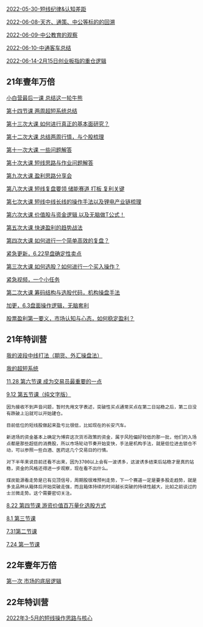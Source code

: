 [2022-05-30-短线纪律&认知差距](2022-05-30-短线纪律&认知差距.md)

[2022-06-08-天齐、通策、中公等标的的回溯](2022-06-08-天齐、通策、中公等标的的回溯.md)

[2022-06-09-中公教育的观察](2022-06-09-中公教育的观察.md)

[2022-06-10-中通客车总结](2022-06-10-中通客车总结.md)

[2022-06-14-2月15日创业板指的重仓逻辑](2022-06-14-2月15日创业板指的重仓逻辑.md)

[](.md)

[](.md)

[](.md)

[](.md)

[](.md)

[](.md)

[](.md)

[](.md)

## 21年壹年万倍

[小白营最后一课 总结这一轮牛熊](https://appzbpv34pq6651.h5.xiaoeknow.com/p/course/video/v_621b13bce4b054255da225bb?product_id=p_60b0ef39e4b07e4d7fd9e2e6)

[第十四节课 两周超短系统总结](https://appzbpv34pq6651.h5.xiaoeknow.com/p/course/video/v_61a3584de4b0b4bf0ab33876?product_id=p_60b0ef39e4b07e4d7fd9e2e6)

[第十三次大课 如何进行真正的基本面研究？](https://appzbpv34pq6651.h5.xiaoeknow.com/p/course/video/v_616bdbf3e4b0a052bf6735ce?product_id=p_60b0ef39e4b07e4d7fd9e2e6)

[第十二次大课 总结两周行情，与个股梳理](https://appzbpv34pq6651.h5.xiaoeknow.com/p/course/video/v_613dd095e4b0448bf6588f9e?product_id=p_60b0ef39e4b07e4d7fd9e2e6)

[第十一次大课 一些问题解答](https://appzbpv34pq6651.h5.xiaoeknow.com/p/course/video/v_612b9ed4e4b0e1ddfcf26797?product_id=p_60b0ef39e4b07e4d7fd9e2e6)

[第十次大课 短线思路与作业问题解答](https://appzbpv34pq6651.h5.xiaoeknow.com/p/course/video/v_611b8a35e4b0a27d0e3ee6e3?product_id=p_60b0ef39e4b07e4d7fd9e2e6)

[第九次大课 盈利思路分享会](https://appzbpv34pq6651.h5.xiaoeknow.com/p/course/video/v_610f9631e4b054ed7c4b5e4b?product_id=p_60b0ef39e4b07e4d7fd9e2e6)

[第八次大课 短线复盘要领 储能赛道 打板 复利关键](https://appzbpv34pq6651.h5.xiaoeknow.com/p/course/video/v_6106a309e4b0a27d0e381c2a?product_id=p_60b0ef39e4b07e4d7fd9e2e6)

[第七次大课 短线中线长线的操作手法以及锂电产业链梳理](https://appzbpv34pq6651.h5.xiaoeknow.com/p/course/video/v_60fd41a7e4b054ed7c464de3?product_id=p_60b0ef39e4b07e4d7fd9e2e6)

[第六次大课 价值股与资金逻辑 以及无脑做T公式！](https://appzbpv34pq6651.h5.xiaoeknow.com/p/course/video/v_60eab1e7e4b0b2c42143535e?product_id=p_60b0ef39e4b07e4d7fd9e2e6)

[第五次大课 快速盈利的趋势战法](https://appzbpv34pq6651.h5.xiaoeknow.com/p/course/video/v_60e16c6be4b0bd401d8822b9?product_id=p_60b0ef39e4b07e4d7fd9e2e6)

[第四次大课 如何进行一个简单高效的复盘？](https://appzbpv34pq6651.h5.xiaoeknow.com/p/course/video/v_60d8a121e4b057a4e7288953?product_id=p_60b0ef39e4b07e4d7fd9e2e6)

[紧急更新，6.22早盘确定性卖点](https://appzbpv34pq6651.h5.xiaoeknow.com/p/course/video/v_60d1d27de4b0017651a757d3?product_id=p_60b0ef39e4b07e4d7fd9e2e6)

[第三次大课 如何选股？如何进行一个买入操作？](https://appzbpv34pq6651.h5.xiaoeknow.com/p/course/video/v_60cf09c4e4b0f120ffc8d7f4?product_id=p_60b0ef39e4b07e4d7fd9e2e6)

[紧急视频，一个小任务](https://appzbpv34pq6651.h5.xiaoeknow.com/p/course/video/v_60cc9795e4b07e4d7fe04c1c?product_id=p_60b0ef39e4b07e4d7fd9e2e6)

[第二次大课 筹码结构与选股代码，机构操盘手法](https://appzbpv34pq6651.h5.xiaoeknow.com/p/course/video/v_60c0a2d6e4b07e4d7fdd9be0?product_id=p_60b0ef39e4b07e4d7fd9e2e6)

[加更，6.3盘面操作逻辑，无脑套利](https://appzbpv34pq6651.h5.xiaoeknow.com/p/course/video/v_60b8e5a2e4b0017651a1bf81?product_id=p_60b0ef39e4b07e4d7fd9e2e6)

[股票盈利第一要义，市场认知与心态，如何稳定盈利？](https://appzbpv34pq6651.h5.xiaoeknow.com/p/course/video/v_60b754c7e4b0c726421b7979?product_id=p_60b0ef39e4b07e4d7fd9e2e6)

## 21年特训营

[我的波段中线打法（期货、外汇操盘法）](https://appzbpv34pq6651.h5.xiaoeknow.com/p/course/video/v_61d28d4fe4b0469a4f6b7585?product_id=p_60b0eeb4e4b00176519ff1ac)

[我的超短系统](https://appzbpv34pq6651.h5.xiaoeknow.com/p/course/video/v_61accb43e4b0aa27859cc124?product_id=p_60b0eeb4e4b00176519ff1ac)

[11.28 第六节课 成为交易员最重要的一点](https://appzbpv34pq6651.h5.xiaoeknow.com/p/course/video/v_61a35830e4b09240f0e4b9fe?product_id=p_60b0eeb4e4b00176519ff1ac)

[9.12 第五节课（纯文字版）](https://appzbpv34pq6651.h5.xiaoeknow.com/p/course/text/i_613e14c8e4b0b558b92f7baa?product_id=p_60b0eeb4e4b00176519ff1ac)

```
因为接收不到声音问题，暂时先用文字表述，突破性买点通常买点在第二日站稳之后，第二日没有跌破上沿就可以开始建仓。

目前低位的短线股做起来盈亏比很低，比如现在的长安汽车。

新进场的资金基本上确定为博弈这次货币政策的资金，属于风险偏好较低的那一批，他们的入场点都是那些超低的消费股，所以市场轮动节奏开始变快，手法是机构手法，就是低位进去锁仓不动，可以参照一些白酒、医药这几个交易日的行情。

对下半年来说目前还看不出来，因为3700以上会有一波诱多，这波诱多结束后站稳才是真的站稳，资金的风格还得进一步观察，现在看不出什么。

煤炭能源看走势是已有见顶信号，周期股很难预判走势，下一个赛道一定是要多股走趋势，就是多支品种从箱体后开始突破走强，而且箱体持续的时间越长突破的持续性越大，比如之前谈过的士兰微走势。这个需要密切关注。
```

[8.22 第四节课 游资价值百万量化选股方式](https://appzbpv34pq6651.h5.xiaoeknow.com/p/course/video/v_61224438e4b01c99903b93f2?product_id=p_60b0eeb4e4b00176519ff1ac)

[8.1 第三节课](https://appzbpv34pq6651.h5.xiaoeknow.com/p/course/video/v_61066e08e4b0a27d0e380fe3?product_id=p_60b0eeb4e4b00176519ff1ac)

[7.31第二节课](https://appzbpv34pq6651.h5.xiaoeknow.com/p/course/video/v_60fd4268e4b0a27d0e35b73b?product_id=p_60b0eeb4e4b00176519ff1ac)

[7.24 第一节课](https://appzbpv34pq6651.h5.xiaoeknow.com/p/course/video/v_60f3edbee4b0041622bd947a?product_id=p_60b0eeb4e4b00176519ff1ac)

## 22年壹年万倍

[第一次 市场的底层逻辑](https://appzbpv34pq6651.h5.xiaoeknow.com/p/course/video/v_629b8cd5e4b0cedf38baa8d9?product_id=p_62893ca5e4b09dda126b8773)

## 22年特训营

[2022年3-5月的短线操作思路与核心](https://appzbpv34pq6651.h5.xiaoeknow.com/p/course/video/v_628a3fc3e4b01c509ab3df04?product_id=p_62893b86e4b01a48520231c9)

